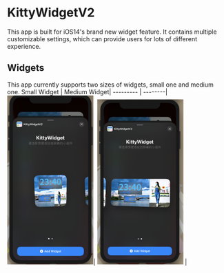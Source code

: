 # KittyWidgetV2
This app is built for iOS14's brand new widget feature. It contains multiple customizable settings, which can provide users for lots of different experience.
## Widgets
This app currently supports two sizes of widgets, small one and medium one.
Small Widget  | Medium Widget|
--------- | --------|
<img src = "/ReadMeImages/smallwidget.png" width = "200" alt = "small widget"/>| <img src = "/ReadMeImages/middlewidget.png" width = "200" alt = "medium widget"/> |
